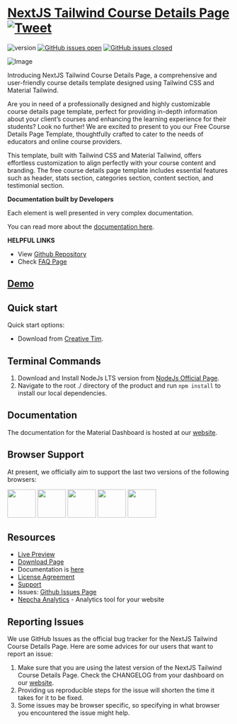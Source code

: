 # [NextJS Tailwind Course Details Page](http://demos.creative-tim.com/nextjs-tailwind-course-details-page?ref=readme-ntpp) [![Tweet](https://img.shields.io/twitter/url/http/shields.io.svg?style=social&logo=twitter)](https://twitter.com/intent/tweet?url=https://www.creative-tim.com/product/nextjs-tailwind-course-details-page&text=Check%20Material%20Tailwind%202%20Template%20made%20by%20@CreativeTim%20#webdesign%20#template%20#materialdesign%20#react%20https://www.creative-tim.com/product/nextjs-tailwind-course-details-page)

![version](https://img.shields.io/badge/version-1.0.0-blue.svg) [![GitHub issues open](https://img.shields.io/github/issues/creativetimofficial/nextjs-tailwind-course-details-page.svg)](https://github.com/creativetimofficial/nextjs-tailwind-course-details-page/issues?q=is%3Aopen+is%3Aissue) [![GitHub issues closed](https://img.shields.io/github/issues-closed-raw/creativetimofficial/nextjs-tailwind-course-details-page.svg)](https://github.com/creativetimofficial/nextjs-tailwind-course-details-page/issues?q=is%3Aissue+is%3Aclosed)

![Image](https://s3.amazonaws.com/creativetim_bucket/products/745/original/material-tailwind-react-courses-details-template-thumbnail.jpg?1697636213)

Introducing NextJS Tailwind Course Details Page, a comprehensive and user-friendly course details template designed using Tailwind CSS and Material Tailwind.

Are you in need of a professionally designed and highly customizable course details page template, perfect for providing in-depth information about your client’s courses and enhancing the learning experience for their students? Look no further! We are excited to present to you our Free Course Details Page Template, thoughtfully crafted to cater to the needs of educators and online course providers.

This template, built with Tailwind CSS and Material Tailwind, offers effortless customization to align perfectly with your course content and branding. The free course details page template includes essential features such as header, stats section, categories section, content section, and testimonial section.

**Documentation built by Developers**

Each element is well presented in very complex documentation.

You can read more about the [documentation here](https://www.material-tailwind.com/docs/react/installation).

**HELPFUL LINKS**

- View [Github Repository](https://github.com/creativetimofficial/nextjs-tailwind-course-details-page)
- Check [FAQ Page](https://www.creative-tim.com/faq)

## [Demo](https://creative-tim.com/product/nextjs-tailwind-course-details-page)

## Quick start

Quick start options:

- Download from [Creative Tim](https://www.creative-tim.com/product/nextjs-tailwind-course-details-page?ref=readme-ntpp).

## Terminal Commands

1. Download and Install NodeJs LTS version from [NodeJs Official Page](https://nodejs.org/en/download/).
2. Navigate to the root ./ directory of the product and run `npm install` to install our local dependencies.

## Documentation

The documentation for the Material Dashboard is hosted at our [website](https://www.material-tailwind.com/docs/react/installation?ref=readme-ntpp).

## Browser Support

At present, we officially aim to support the last two versions of the following browsers:

<img src="https://s3.amazonaws.com/creativetim_bucket/github/browser/chrome.png" width="64" height="64"> <img src="https://s3.amazonaws.com/creativetim_bucket/github/browser/firefox.png" width="64" height="64"> <img src="https://s3.amazonaws.com/creativetim_bucket/github/browser/edge.png" width="64" height="64"> <img src="https://s3.amazonaws.com/creativetim_bucket/github/browser/safari.png" width="64" height="64"> <img src="https://s3.amazonaws.com/creativetim_bucket/github/browser/opera.png" width="64" height="64">

## Resources

- [Live Preview](https://demos.creative-tim.com/nextjs-tailwind-course-details-page?ref=readme-ntpp)
- [Download Page](https://www.creative-tim.com/product/nextjs-tailwind-course-details-page?ref=readme-ntpp)
- Documentation is [here](https://www.material-tailwind.com/docs/react/installation?ref=readme-ntpp)
- [License Agreement](https://www.creative-tim.com/license?ref=readme-ntpp)
- [Support](https://www.creative-tim.com/contact-us?ref=readme-ntpp)
- Issues: [Github Issues Page](https://github.com/creativetimofficial/nextjs-tailwind-course-details-page/issues)
- [Nepcha Analytics](https://nepcha.com?ref=readme) - Analytics tool for your website

## Reporting Issues

We use GitHub Issues as the official bug tracker for the NextJS Tailwind Course Details Page. Here are some advices for our users that want to report an issue:

1. Make sure that you are using the latest version of the NextJS Tailwind Course Details Page. Check the CHANGELOG from your dashboard on our [website](https://www.creative-tim.com/product/nextjs-tailwind-course-details-page?ref=readme-ntpp).
2. Providing us reproducible steps for the issue will shorten the time it takes for it to be fixed.
3. Some issues may be browser specific, so specifying in what browser you encountered the issue might help.






